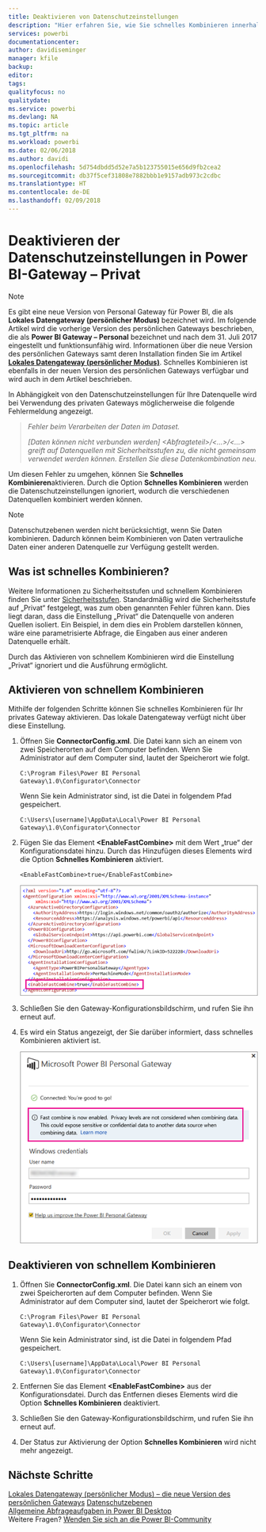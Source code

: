 ```yaml
---
title: Deaktivieren von Datenschutzeinstellungen
description: "Hier erfahren Sie, wie Sie schnelles Kombinieren innerhalb des persönlichen Gateways aktivieren, um die Datenschutzeinstellungen für die Aktualisierung zu deaktivieren."
services: powerbi
documentationcenter: 
author: davidiseminger
manager: kfile
backup: 
editor: 
tags: 
qualityfocus: no
qualitydate: 
ms.service: powerbi
ms.devlang: NA
ms.topic: article
ms.tgt_pltfrm: na
ms.workload: powerbi
ms.date: 02/06/2018
ms.author: davidi
ms.openlocfilehash: 5d754dbdd5d52e7a5b123755015e656d9fb2cea2
ms.sourcegitcommit: db37f5cef31808e7882bbb1e9157adb973c2cdbc
ms.translationtype: HT
ms.contentlocale: de-DE
ms.lasthandoff: 02/09/2018
---
```

# <a name="disable-privacy-setting-in-power-bi-gateway---personal"></a>Deaktivieren der Datenschutzeinstellungen in Power BI-Gateway – Privat
> [!NOTE]
> Es gibt eine neue Version von Personal Gateway für Power BI, die als **Lokales Datengateway (persönlicher Modus)** bezeichnet wird. Im folgende Artikel wird die vorherige Version des persönlichen Gateways beschrieben, die als **Power BI Gateway – Personal** bezeichnet und nach dem 31. Juli 2017 eingestellt und funktionsunfähig wird. Informationen über die neue Version des persönlichen Gateways samt deren Installation finden Sie im Artikel [**Lokales Datengateway (persönlicher Modus)**](service-gateway-personal-mode.md). Schnelles Kombinieren ist ebenfalls in der neuen Version des persönlichen Gateways verfügbar und wird auch in dem Artikel beschrieben.
> 
> 

In Abhängigkeit von den Datenschutzeinstellungen für Ihre Datenquelle wird bei Verwendung des privaten Gateways möglicherweise die folgende Fehlermeldung angezeigt.

> *Fehler beim Verarbeiten der Daten im Dataset.*
> 
> *[Daten können nicht verbunden werden] &lt;Abfragteteil&gt;/&lt;…&gt;/&lt;…&gt; greift auf Datenquellen mit Sicherheitsstufen zu, die nicht gemeinsam verwendet werden können. Erstellen Sie diese Datenkombination neu.*
> 
> 

Um diesen Fehler zu umgehen, können Sie **Schnelles Kombinieren**aktivieren. Durch die Option **Schnelles Kombinieren** werden die Datenschutzeinstellungen ignoriert, wodurch die verschiedenen Datenquellen kombiniert werden können.

> [!NOTE]
> Datenschutzebenen werden nicht berücksichtigt, wenn Sie Daten kombinieren. Dadurch können beim Kombinieren von Daten vertrauliche Daten einer anderen Datenquelle zur Verfügung gestellt werden.
> 
> 

## <a name="what-is-fast-combine"></a>Was ist schnelles Kombinieren?
Weitere Informationen zu Sicherheitsstufen und schnellem Kombinieren finden Sie unter [Sicherheitsstufen](https://support.office.com/article/Privacy-levels-Power-Query-CC3EDE4D-359E-4B28-BC72-9BEE7900B540). Standardmäßig wird die Sicherheitsstufe auf „Privat“ festgelegt, was zum oben genannten Fehler führen kann. Dies liegt daran, dass die Einstellung „Privat“ die Datenquelle von anderen Quellen isoliert. Ein Beispiel, in dem dies ein Problem darstellen können, wäre eine parametrisierte Abfrage, die Eingaben aus einer anderen Datenquelle erhält.

Durch das Aktivieren von schnellem Kombinieren wird die Einstellung „Privat“ ignoriert und die Ausführung ermöglicht.

## <a name="turn-on-fast-combine"></a>Aktivieren von schnellem Kombinieren
Mithilfe der folgenden Schritte können Sie schnelles Kombinieren für Ihr privates Gateway aktivieren. Das lokale Datengateway verfügt nicht über diese Einstellung.

1. Öffnen Sie **ConnectorConfig.xml**.  Die Datei kann sich an einem von zwei Speicherorten auf dem Computer befinden.  Wenn Sie Administrator auf dem Computer sind, lautet der Speicherort wie folgt.
   
    <pre><code>C:\Program Files\Power BI Personal Gateway\1.0\Configurator\Connector</code></pre>
   
    Wenn Sie kein Administrator sind, ist die Datei in folgendem Pfad gespeichert.
   
    <pre><code>C:\Users\[username]\AppData\Local\Power BI Personal Gateway\1.0\Configurator\Connector</code></pre>
    
2. Fügen Sie das Element **&lt;EnableFastCombine&gt;** mit dem Wert „true“ der Konfigurationsdatei hinzu. Durch das Hinzufügen dieses Elements wird die Option **Schnelles Kombinieren** aktiviert.
   
   <pre><code>&lt;EnableFastCombine&gt;true&lt;/EnableFastCombine&gt;</code></pre>
   
   ![](media/refresh-enable-fast-combine/configfile.png)
3. Schließen Sie den Gateway-Konfigurationsbildschirm, und rufen Sie ihn erneut auf.
4. Es wird ein Status angezeigt, der Sie darüber informiert, dass schnelles Kombinieren aktiviert ist.
   
   ![](media/refresh-enable-fast-combine/fastcombineenabled.png)

## <a name="turn-off-fast-combine"></a>Deaktivieren von schnellem Kombinieren
1. Öffnen Sie **ConnectorConfig.xml**.  Die Datei kann sich an einem von zwei Speicherorten auf dem Computer befinden.  Wenn Sie Administrator auf dem Computer sind, lautet der Speicherort wie folgt.
   
    <pre><code>C:\Program Files\Power BI Personal Gateway\1.0\Configurator\Connector</code></pre>
   
    Wenn Sie kein Administrator sind, ist die Datei in folgendem Pfad gespeichert.
   
    <pre><code>C:\Users\[username]\AppData\Local\Power BI Personal Gateway\1.0\Configurator\Connector</code></pre>

2. Entfernen Sie das Element **&lt;EnableFastCombine&gt;** aus der Konfigurationsdatei. Durch das Entfernen dieses Elements wird die Option **Schnelles Kombinieren** deaktiviert.
3. Schließen Sie den Gateway-Konfigurationsbildschirm, und rufen Sie ihn erneut auf.
4. Der Status zur Aktivierung der Option **Schnelles Kombinieren** wird nicht mehr angezeigt.

## <a name="next-steps"></a>Nächste Schritte
[Lokales Datengateway (persönlicher Modus) – die neue Version des persönlichen Gateways](service-gateway-personal-mode.md)
[Datenschutzebenen](https://support.office.com/article/Privacy-levels-Power-Query-CC3EDE4D-359E-4B28-BC72-9BEE7900B540)  
[Allgemeine Abfrageaufgaben in Power BI Desktop](desktop-common-query-tasks.md)  
Weitere Fragen? [Wenden Sie sich an die Power BI-Community](http://community.powerbi.com/)

